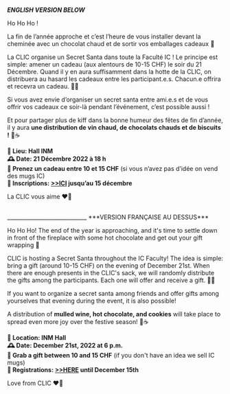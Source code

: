 
***ENGLISH VERSION BELOW***

Ho Ho Ho !

La fin de l’année approche et c’est l’heure de vous installer devant la cheminée avec un chocolat chaud et de sortir vos emballages cadeaux 🎁

La CLIC organise un Secret Santa dans toute la Faculté IC ! Le principe est simple: amener un cadeau  (aux alentours de 10-15 CHF) le soir du 21 Décembre. Quand il y en aura suffisamment dans la hotte de la CLIC, on distribuera au hasard les cadeaux entre les participant.e.s. Chacun.e offrira et recevra un cadeau. 🧑‍🎄

Si vous avez envie d’organiser un secret santa entre ami.e.s et de vous offrir vos cadeaux ce soir-là pendant l’événement, c’est possible aussi !

Et pour partager plus de kiff dans la bonne humeur des fêtes de fin d’année, il y aura **une distribution de vin chaud, de chocolats chauds et de biscuits !** 🍪☕


**📍 Lieu: Hall INM** <br>
**🕰️ Date: 21 Décembre 2022 à 18 h** <br>
**🎁 Prenez un cadeau entre 10 et 15 CHF** (si vous n’avez pas d’idée on vend des mugs IC) <br>
**📝 Inscriptions: [>>ICI](http://go.epfl.ch/inscription-secret-santa) jusqu’au 15 décembre** <br>


La CLIC vous aime ❤️💙

<br>
_____________________________
***VERSION FRANÇAISE AU DESSUS***

Ho Ho Ho!
The end of the year is approaching, and it's time to settle down in front of the fireplace with some hot chocolate and get out your gift wrapping 🎁

CLIC is hosting a Secret Santa throughout the IC Faculty! The idea is simple: bring a gift (around 10-15 CHF) on the evening of December 21st. When there are enough presents in the CLIC's sack, we will randomly distribute the gifts among the participants. Each one will offer and receive a gift. 🧑‍🎄

If you want to organize a secret santa among friends and offer gifts among yourselves that evening during the event, it is also possible! 

A distribution of **mulled wine, hot chocolate, and cookies** will take place to spread even more joy over the festive season! 🍪☕

**📍 Location: INM Hall** <br>
**🕰️ Date: December 21st, 2022 at 6 p.m.** <br>
**🎁 Grab a gift between 10 and 15 CHF** (if you don't have an idea we sell IC mugs) <br>
**📝 Registrations: [>>HERE](http://go.epfl.ch/inscription-secret-santa) until December 15th** <br>

Love from CLIC ❤️💙
